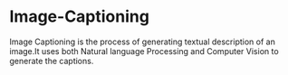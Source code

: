 # Image-Captioning
Image Captioning is the process of generating textual description of an image.It uses both Natural language Processing and Computer Vision to generate the captions.
